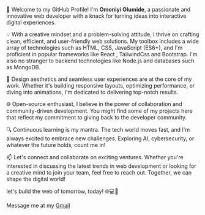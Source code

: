 👋 Welcome to my GitHub Profile! I'm **Omoniyi Olumide**, a passionate and innovative web developer with a knack for turning ideas into interactive digital experiences.

💡 With a creative mindset and a problem-solving attitude, I thrive on crafting clean, efficient, and user-friendly web solutions. My toolbox includes a wide array of technologies such as HTML, CSS, JavaScript (ES6+), and I'm proficient in popular frameworks like React , TailwindCss and Bootstrap. I'm also no stranger to backend technologies like Node.js and databases such as MongoDB.

🎨 Design aesthetics and seamless user experiences are at the core of my work. Whether it's building responsive layouts, optimizing performance, or diving into animations, I'm dedicated to delivering top-notch results.

🌐 Open-source enthusiast, I believe in the power of collaboration and community-driven development. You might find some of my projects here that reflect my commitment to giving back to the developer community.

🔍 Continuous learning is my mantra. The tech world moves fast, and I'm always excited to embrace new challenges. Exploring AI, cybersecurity, or whatever the future holds, count me in!

📫 Let's connect and collaborate on exciting ventures. Whether you're interested in discussing the latest trends in web development or looking for a creative mind to join your team, feel free to reach out. Together, we can shape the digital world!

let's build the web of tomorrow, today! 🌐💻🚀

Message me at my [Gmail](omoniyiolumide77@gmail.com)

<!---
Olumide777/Olumide777 is a ✨ special ✨ repository because its `README.md` (this file) appears on your GitHub profile.
You can click the Preview link to take a look at your changes.
--->
